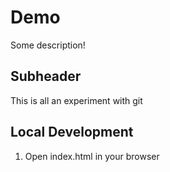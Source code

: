 # Demo

Some description!


## Subheader

This is all an experiment with git

## Local Development 

1. Open index.html in your browser